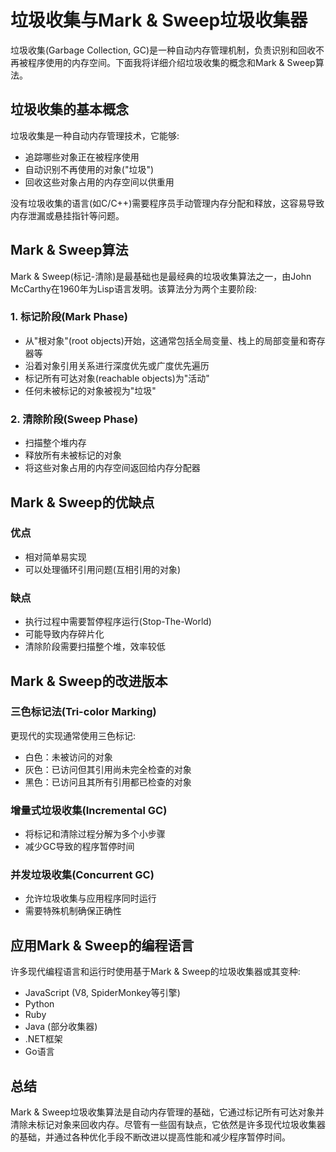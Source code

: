 # 垃圾收集与Mark & Sweep垃圾收集器

垃圾收集(Garbage Collection, GC)是一种自动内存管理机制，负责识别和回收不再被程序使用的内存空间。下面我将详细介绍垃圾收集的概念和Mark & Sweep算法。

## 垃圾收集的基本概念

垃圾收集是一种自动内存管理技术，它能够:
- 追踪哪些对象正在被程序使用
- 自动识别不再使用的对象("垃圾")
- 回收这些对象占用的内存空间以供重用

没有垃圾收集的语言(如C/C++)需要程序员手动管理内存分配和释放，这容易导致内存泄漏或悬挂指针等问题。

## Mark & Sweep算法

Mark & Sweep(标记-清除)是最基础也是最经典的垃圾收集算法之一，由John McCarthy在1960年为Lisp语言发明。该算法分为两个主要阶段:

### 1. 标记阶段(Mark Phase)

- 从"根对象"(root objects)开始，这通常包括全局变量、栈上的局部变量和寄存器等
- 沿着对象引用关系进行深度优先或广度优先遍历
- 标记所有可达对象(reachable objects)为"活动"
- 任何未被标记的对象被视为"垃圾"

### 2. 清除阶段(Sweep Phase)

- 扫描整个堆内存
- 释放所有未被标记的对象
- 将这些对象占用的内存空间返回给内存分配器

## Mark & Sweep的优缺点

### 优点
- 相对简单易实现
- 可以处理循环引用问题(互相引用的对象)

### 缺点
- 执行过程中需要暂停程序运行(Stop-The-World)
- 可能导致内存碎片化
- 清除阶段需要扫描整个堆，效率较低

## Mark & Sweep的改进版本

### 三色标记法(Tri-color Marking)
更现代的实现通常使用三色标记:
- 白色：未被访问的对象
- 灰色：已访问但其引用尚未完全检查的对象
- 黑色：已访问且其所有引用都已检查的对象

### 增量式垃圾收集(Incremental GC)
- 将标记和清除过程分解为多个小步骤
- 减少GC导致的程序暂停时间

### 并发垃圾收集(Concurrent GC)
- 允许垃圾收集与应用程序同时运行
- 需要特殊机制确保正确性

## 应用Mark & Sweep的编程语言

许多现代编程语言和运行时使用基于Mark & Sweep的垃圾收集器或其变种:
- JavaScript (V8, SpiderMonkey等引擎)
- Python
- Ruby
- Java (部分收集器)
- .NET框架
- Go语言

## 总结

Mark & Sweep垃圾收集算法是自动内存管理的基础，它通过标记所有可达对象并清除未标记对象来回收内存。尽管有一些固有缺点，它依然是许多现代垃圾收集器的基础，并通过各种优化手段不断改进以提高性能和减少程序暂停时间。